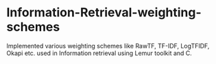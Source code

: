 # Information-Retrieval-weighting-schemes
Implemented various weighting schemes like RawTF, TF-IDF, LogTFIDF, Okapi etc. used in Information retrieval using Lemur toolkit and C.

